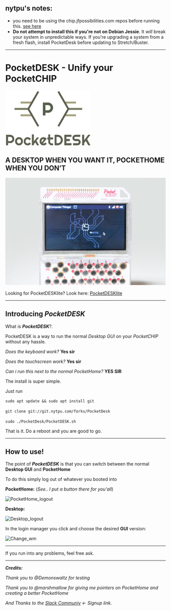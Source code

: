 ## nytpu's notes:

* you need to be using the chip.jfpossibilities.com repos before running this.
  [see here](http://chip.jfpossibilities.com/chip/debian/)
* **Do not attempt to install this if you're not on Debian Jessie**.  It *will*
  break your system in unpredictable ways.  If you're upgrading a system from
  a fresh flash, install PocketDesk before updating to Stretch/Buster.

----------

# PocketDESK - Unify your PocketCHIP

![PocketDESKlogo](images/PocketDESKlogo.png)
## A DESKTOP WHEN YOU WANT IT, POCKETHOME WHEN YOU DON’T

![PocketDESK](images/pdesktop6B-1024x683.jpg)

Looking for PocketDESKlite? Look here: [PocketDESKlite](PocketDESKlite.md)

----------

## Introducing _**PocketDESK**_

What is _**PocketDESK**_?.

PocketDESK is a way to run the normal _Desktop GUI_ on your _PocketCHIP_ without any hassle. 

_Does the keyboard work?_  **Yes sir**

_Does the touchscreen work?_  **Yes sir**

_Can i run this next to the normal PocketHome?_ **YES SIR**


The install is super simple.

Just run

    sudo apt update && sudo apt install git

    git clone git://git.nytpu.com/forks/PocketDesk

    sudo ./PocketDesk/PocketDESK.sh

That is it. Do a reboot and you are good to go.



----------

## How to use!


The point of **_PocketDESK_** is that you can switch between the normal **Desktop GUI** and **PocketHome**

To do this simply log out of whatever you booted into

**PocketHome:** (_See.. I put a button there for you'all_)

![PocketHome_logout](gif/PocketHome_logout.gif)


**Desktop:** 

![Desktop_logout](gif/Desktop_logout.gif)



In the login manager you click and choose the desired **GUI** version:

![Change_wm](gif/change_wm.gif)



----------



If you run into any problems, feel free ask.



----------

_**Credits:**_ 

_Thank you to @Demonswaltz for testing_

_Thank you to @marshmallow for giving me pointers on PocketHome and creating a better PocketHome_

_And Thanks to the [Slack Communiy](https://slofile.com/slack/chipster)   <- Signup link._


